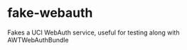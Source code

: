 fake-webauth
============

Fakes a UCI WebAuth service, useful for testing along with AWTWebAuthBundle

